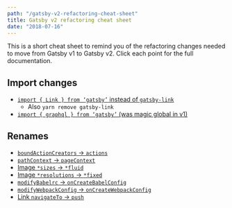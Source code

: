 ```yaml
---
path: "/gatsby-v2-refactoring-cheat-sheet"
title: Gatsby v2 refactoring cheat sheet
date: "2018-07-16"
---
```

This is a short cheat sheet to remind you of the refactoring changes needed to move from Gatsby v1 to Gatsby v2. Click each point for the full documentation.

## Import changes

* [`import { Link } from ‘gatsby’` instead of `gatsby-link`](https://next.gatsbyjs.org/docs/migrating-from-v1-to-v2/#import-link-from-gatsby)
  - Also `yarn remove gatsby-link`
* [`import { graphql } from ‘gatsby’` (was magic global in v1)](https://next.gatsbyjs.org/docs/migrating-from-v1-to-v2/#import-graphql-from-gatsby)

## Renames

* [`boundActionCreators` -> `actions`](https://next.gatsbyjs.org/docs/migrating-from-v1-to-v2/#rename-boundactioncreators-to-actions)
* [`pathContext` -> `pageContext`](https://next.gatsbyjs.org/docs/migrating-from-v1-to-v2/#rename-pathcontext-to-pagecontext)
* [Image `*sizes` -> `*fluid`](https://next.gatsbyjs.org/docs/migrating-from-v1-to-v2/#rename-responsive-image-queries)
* [Image `*resolutions` -> `*fixed`](https://next.gatsbyjs.org/docs/migrating-from-v1-to-v2/#rename-responsive-image-queries)
* [`modifyBabelrc` -> `onCreateBabelConfig`](https://next.gatsbyjs.org/docs/migrating-from-v1-to-v2/#change-modifybabelrc-to-oncreatebabelconfig)
* [`modifyWebpackConfig` -> `onCreateWebpackConfig`](https://next.gatsbyjs.org/docs/migrating-from-v1-to-v2/#change-modifywebpackconfig-to-oncreatewebpackconfig)
* [Link `navigateTo` -> `push`](https://next.gatsbyjs.org/docs/migrating-from-v1-to-v2/#change-navigateto-to-push)
